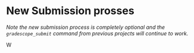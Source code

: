 # New Submission prosses

*Note the new submission process is completely optional and the `gradescope_submit` command from previous projects will continue to work.*

W
